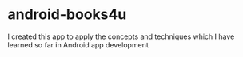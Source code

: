 # android-books4u
I created this app to apply the concepts and techniques which I have learned so far in Android app development
